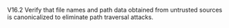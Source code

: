 V16.2 Verify that file names and path data obtained from untrusted sources is canonicalized to eliminate path traversal attacks.